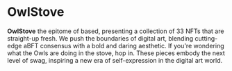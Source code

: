 # OwlStove

<p><b>OwlStove</b>  the epitome of based, presenting a collection of 33 NFTs that are straight-up fresh. We push the boundaries of digital art, blending cutting-edge aBFT consensus with a bold and daring aesthetic. If you're wondering what the Owls are doing in the stove, hop in. These pieces embody the next level of swag, inspiring a new era of self-expression in the digital art world. </p>
